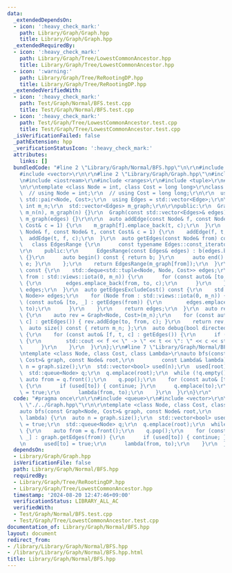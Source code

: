```yaml
---
data:
  _extendedDependsOn:
  - icon: ':heavy_check_mark:'
    path: Library/Graph/Graph.hpp
    title: Library/Graph/Graph.hpp
  _extendedRequiredBy:
  - icon: ':heavy_check_mark:'
    path: Library/Graph/Tree/LowestCommonAncestor.hpp
    title: Library/Graph/Tree/LowestCommonAncestor.hpp
  - icon: ':warning:'
    path: Library/Graph/Tree/ReRootingDP.hpp
    title: Library/Graph/Tree/ReRootingDP.hpp
  _extendedVerifiedWith:
  - icon: ':heavy_check_mark:'
    path: Test/Graph/Normal/BFS.test.cpp
    title: Test/Graph/Normal/BFS.test.cpp
  - icon: ':heavy_check_mark:'
    path: Test/Graph/Tree/LowestCommonAncestor.test.cpp
    title: Test/Graph/Tree/LowestCommonAncestor.test.cpp
  _isVerificationFailed: false
  _pathExtension: hpp
  _verificationStatusIcon: ':heavy_check_mark:'
  attributes:
    links: []
  bundledCode: "#line 2 \"Library/Graph/Normal/BFS.hpp\"\n\r\n#include <queue>\r\n\
    #include <vector>\r\n\r\n#line 2 \"Library/Graph/Graph.hpp\"\n#include <deque>\r\
    \n#include <iostream>\r\n#include <ranges>\r\n#include <tuple>\r\n#line 7 \"Library/Graph/Graph.hpp\"\
    \n\r\ntemplate <class Node = int, class Cost = long long>\r\nclass Graph {\r\n\
    \  // using Node = int;\r\n  // using Cost = long long;\r\n\r\n  using Edge =\
    \ std::pair<Node, Cost>;\r\n  using Edges = std::vector<Edge>;\r\n\r\n  const\
    \ int m_n;\r\n  std::vector<Edges> m_graph;\r\n\r\npublic:\r\n  Graph(int n) :\
    \ m_n(n), m_graph(n) {}\r\n  Graph(const std::vector<Edges>& edges) : m_n(edges.size()),\
    \ m_graph(edges) {}\r\n\r\n  auto addEdge(const Node& f, const Node& t, const\
    \ Cost& c = 1) {\r\n    m_graph[f].emplace_back(t, c);\r\n  }\r\n  auto addEdgeUndirected(const\
    \ Node& f, const Node& t, const Cost& c = 1) {\r\n    addEdge(f, t, c);\r\n  \
    \  addEdge(t, f, c);\r\n  }\r\n  auto getEdges(const Node& from) const {\r\n \
    \   class EdgesRange {\r\n      const typename Edges::const_iterator b, e;\r\n\
    \r\n    public:\r\n      EdgesRange(const Edges& edges) : b(edges.begin()), e(edges.end())\
    \ {}\r\n      auto begin() const { return b; }\r\n      auto end() const { return\
    \ e; }\r\n    };\r\n    return EdgesRange(m_graph[from]);\r\n  }\r\n  auto getEdges()\
    \ const {\r\n    std::deque<std::tuple<Node, Node, Cost>> edges;\r\n    for (Node\
    \ from : std::views::iota(0, m_n)) {\r\n      for (const auto& [to, c] : getEdges(from))\
    \ {\r\n        edges.emplace_back(from, to, c);\r\n      }\r\n    }\r\n    return\
    \ edges;\r\n  }\r\n  auto getEdgesExcludeCost() const {\r\n    std::deque<std::pair<Node,\
    \ Node>> edges;\r\n    for (Node from : std::views::iota(0, m_n)) {\r\n      for\
    \ (const auto& [to, _] : getEdges(from)) {\r\n        edges.emplace_back(from,\
    \ to);\r\n      }\r\n    }\r\n    return edges;\r\n  }\r\n  auto reverse() const\
    \ {\r\n    auto rev = Graph<Node, Cost>(m_n);\r\n    for (const auto& [from, to,\
    \ c] : getEdges()) { rev.addEdge(to, from, c); }\r\n    return rev;\r\n  }\r\n\
    \  auto size() const { return m_n; };\r\n  auto debug(bool directed = false) const\
    \ {\r\n    for (const auto& [f, t, c] : getEdges()) {\r\n      if (f < t || directed)\
    \ {\r\n        std::cout << f << \" -> \" << t << \": \" << c << std::endl;\r\n\
    \      }\r\n    }\r\n  }\r\n};\r\n#line 7 \"Library/Graph/Normal/BFS.hpp\"\n\r\
    \ntemplate <class Node, class Cost, class Lambda>\r\nauto bfs(const Graph<Node,\
    \ Cost>& graph, const Node& root,\r\n         const Lambda& lambda) {\r\n  auto\
    \ n = graph.size();\r\n  std::vector<bool> used(n);\r\n  used[root] = true;\r\n\
    \  std::queue<Node> q;\r\n  q.emplace(root);\r\n  while (!q.empty()) {\r\n   \
    \ auto from = q.front();\r\n    q.pop();\r\n    for (const auto& [to, _] : graph.getEdges(from))\
    \ {\r\n      if (used[to]) { continue; }\r\n      q.emplace(to);\r\n      used[to]\
    \ = true;\r\n      lambda(from, to);\r\n    }\r\n  }\r\n}\r\n"
  code: "#pragma once\r\n\r\n#include <queue>\r\n#include <vector>\r\n\r\n#include\
    \ \"./../Graph.hpp\"\r\n\r\ntemplate <class Node, class Cost, class Lambda>\r\n\
    auto bfs(const Graph<Node, Cost>& graph, const Node& root,\r\n         const Lambda&\
    \ lambda) {\r\n  auto n = graph.size();\r\n  std::vector<bool> used(n);\r\n  used[root]\
    \ = true;\r\n  std::queue<Node> q;\r\n  q.emplace(root);\r\n  while (!q.empty())\
    \ {\r\n    auto from = q.front();\r\n    q.pop();\r\n    for (const auto& [to,\
    \ _] : graph.getEdges(from)) {\r\n      if (used[to]) { continue; }\r\n      q.emplace(to);\r\
    \n      used[to] = true;\r\n      lambda(from, to);\r\n    }\r\n  }\r\n}\r\n"
  dependsOn:
  - Library/Graph/Graph.hpp
  isVerificationFile: false
  path: Library/Graph/Normal/BFS.hpp
  requiredBy:
  - Library/Graph/Tree/ReRootingDP.hpp
  - Library/Graph/Tree/LowestCommonAncestor.hpp
  timestamp: '2024-08-20 12:47:46+09:00'
  verificationStatus: LIBRARY_ALL_AC
  verifiedWith:
  - Test/Graph/Normal/BFS.test.cpp
  - Test/Graph/Tree/LowestCommonAncestor.test.cpp
documentation_of: Library/Graph/Normal/BFS.hpp
layout: document
redirect_from:
- /library/Library/Graph/Normal/BFS.hpp
- /library/Library/Graph/Normal/BFS.hpp.html
title: Library/Graph/Normal/BFS.hpp
---
```

